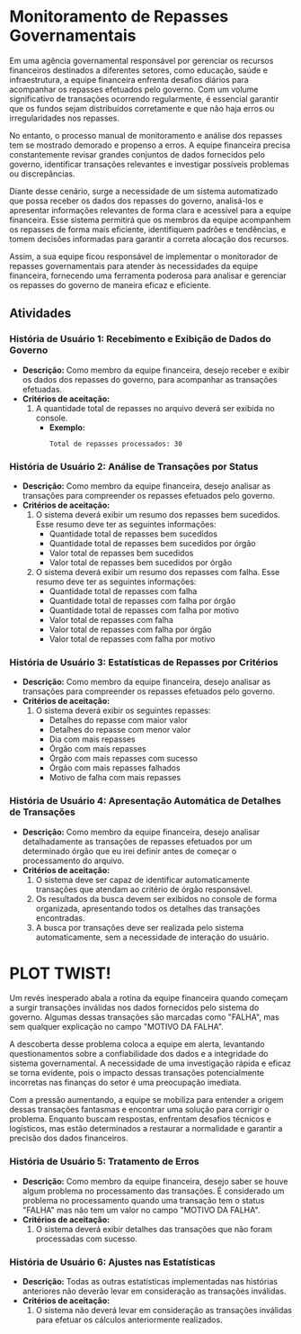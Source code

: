 # Monitoramento de Repasses Governamentais

Em uma agência governamental responsável por gerenciar os recursos financeiros destinados a diferentes setores, como educação, saúde e infraestrutura, a equipe financeira enfrenta desafios diários para acompanhar os repasses efetuados pelo governo. Com um volume significativo de transações ocorrendo regularmente, é essencial garantir que os fundos sejam distribuídos corretamente e que não haja erros ou irregularidades nos repasses.

No entanto, o processo manual de monitoramento e análise dos repasses tem se mostrado demorado e propenso a erros. A equipe financeira precisa constantemente revisar grandes conjuntos de dados fornecidos pelo governo, identificar transações relevantes e investigar possíveis problemas ou discrepâncias.

Diante desse cenário, surge a necessidade de um sistema automatizado que possa receber os dados dos repasses do governo, analisá-los e apresentar informações relevantes de forma clara e acessível para a equipe financeira. Esse sistema permitirá que os membros da equipe acompanhem os repasses de forma mais eficiente, identifiquem padrões e tendências, e tomem decisões informadas para garantir a correta alocação dos recursos.

Assim, a sua equipe ficou responsável de implementar o monitorador de repasses governamentais para atender às necessidades da equipe financeira, fornecendo uma ferramenta poderosa para analisar e gerenciar os repasses do governo de maneira eficaz e eficiente.

## Atividades

### História de Usuário 1: Recebimento e Exibição de Dados do Governo

- **Descrição:** Como membro da equipe financeira, desejo receber e exibir os dados dos repasses do governo, para acompanhar as transações efetuadas.
- **Critérios de aceitação:**
  1. A quantidade total de repasses no arquivo deverá ser exibida no console.
     - **Exemplo:**
       ```plaintext
       Total de repasses processados: 30
       ```

### História de Usuário 2: Análise de Transações por Status

- **Descrição:** Como membro da equipe financeira, desejo analisar as transações para compreender os repasses efetuados pelo governo.
- **Critérios de aceitação:**
  1. O sistema deverá exibir um resumo dos repasses bem sucedidos. Esse resumo deve ter as seguintes informações:
     - Quantidade total de repasses bem sucedidos
     - Quantidade total de repasses bem sucedidos por órgão
     - Valor total de repasses bem sucedidos
     - Valor total de repasses bem sucedidos por órgão
  2. O sistema deverá exibir um resumo dos repasses com falha. Esse resumo deve ter as seguintes informações:
     - Quantidade total de repasses com falha
     - Quantidade total de repasses com falha por órgão
     - Quantidade total de repasses com falha por motivo
     - Valor total de repasses com falha
     - Valor total de repasses com falha por órgão
     - Valor total de repasses com falha por motivo

### História de Usuário 3: Estatísticas de Repasses por Critérios

- **Descrição:** Como membro da equipe financeira, desejo analisar as transações para compreender os repasses efetuados pelo governo.
- **Critérios de aceitação:**
  1. O sistema deverá exibir os seguintes repasses:
     - Detalhes do repasse com maior valor
     - Detalhes do repasse com menor valor
     - Dia com mais repasses
     - Órgão com mais repasses
     - Órgão com mais repasses com sucesso
     - Órgão com mais repasses falhados
     - Motivo de falha com mais repasses

### História de Usuário 4: Apresentação Automática de Detalhes de Transações

- **Descrição:** Como membro da equipe financeira, desejo analisar detalhadamente as transações de repasses efetuados por um determinado órgão que eu irei definir antes de começar o processamento do arquivo.
- **Critérios de aceitação:**
  1. O sistema deve ser capaz de identificar automaticamente transações que atendam ao critério de órgão responsável.
  2. Os resultados da busca devem ser exibidos no console de forma organizada, apresentando todos os detalhes das transações encontradas.
  3. A busca por transações deve ser realizada pelo sistema automaticamente, sem a necessidade de interação do usuário.

# PLOT TWIST!

Um revés inesperado abala a rotina da equipe financeira quando começam a surgir transações inválidas nos dados fornecidos pelo sistema do governo. Algumas dessas transações são marcadas como "FALHA", mas sem qualquer explicação no campo "MOTIVO DA FALHA".

A descoberta desse problema coloca a equipe em alerta, levantando questionamentos sobre a confiabilidade dos dados e a integridade do sistema governamental. A necessidade de uma investigação rápida e eficaz se torna evidente, pois o impacto dessas transações potencialmente incorretas nas finanças do setor é uma preocupação imediata.

Com a pressão aumentando, a equipe se mobiliza para entender a origem dessas transações fantasmas e encontrar uma solução para corrigir o problema. Enquanto buscam respostas, enfrentam desafios técnicos e logísticos, mas estão determinados a restaurar a normalidade e garantir a precisão dos dados financeiros.

### História de Usuário 5: Tratamento de Erros

- **Descrição:** Como membro da equipe financeira, desejo saber se houve algum problema no processamento das transações. É considerado um problema no processamento quando uma transação tem o status "FALHA" mas não tem um valor no campo "MOTIVO DA FALHA".
- **Critérios de aceitação:**
  1. O sistema deverá exibir detalhes das transações que não foram processadas com sucesso.

### História de Usuário 6: Ajustes nas Estatísticas

- **Descrição:** Todas as outras estatísticas implementadas nas histórias anteriores não deverão levar em consideração as transações inválidas.
- **Critérios de aceitação:**
  1. O sistema não deverá levar em consideração as transações inválidas para efetuar os cálculos anteriormente realizados.
